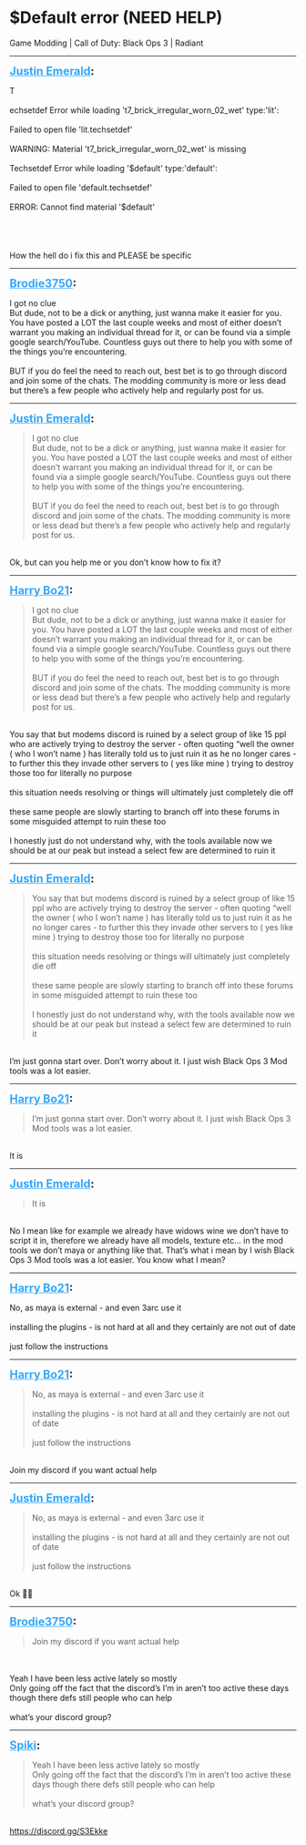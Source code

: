 # $Default error (NEED HELP)
Game Modding | Call of Duty: Black Ops 3 | Radiant

---
<strong style="font-size: 1.4em;"><span style="text-decoration: underline;text-decoration-color: #34a7f9;"><span style="color:#34a7f9;">Justin Emerald</span></span>:</strong>

<p>T<br /><br />echsetdef Error while loading &#39;t7_brick_irregular_worn_02_wet&#39; type:&#39;lit&#39;:<br /><br />Failed to open file &#39;lit.techsetdef&#39;<br /><br />WARNING: Material &#39;t7_brick_irregular_worn_02_wet&#39; is missing<br /><br />Techsetdef Error while loading &#39;$default&#39; type:&#39;default&#39;:<br /><br />Failed to open file &#39;default.techsetdef&#39;<br /><br />ERROR: Cannot find material &#39;$default&#39;<br /><br /><br /><br /><br />How the hell do i fix this and PLEASE be specific</p>

---
<strong style="font-size: 1.4em;"><span style="text-decoration: underline;text-decoration-color: #34a7f9;"><span style="color:#34a7f9;">Brodie3750</span></span>:</strong>

<p>I got no clue <br />But dude, not to be a dick or anything, just wanna make it easier for you. You have posted a LOT the last couple weeks and most of either doesn’t warrant you making an individual thread for it, or can be found via a simple google search/YouTube. Countless guys out there to help you with some of the things you’re encountering.<br /><br />BUT if you do feel the need to reach out, best bet is to go through discord and join some of the chats. The modding community is more or less dead but there’s a few people who actively help and regularly post for us.</p>

---
<strong style="font-size: 1.4em;"><span style="text-decoration: underline;text-decoration-color: #34a7f9;"><span style="color:#34a7f9;">Justin Emerald</span></span>:</strong>

<p><blockquote>I got no clue<br />But dude, not to be a dick or anything, just wanna make it easier for you. You have posted a LOT the last couple weeks and most of either doesn’t warrant you making an individual thread for it, or can be found via a simple google search/YouTube. Countless guys out there to help you with some of the things you’re encountering.<br /><br />BUT if you do feel the need to reach out, best bet is to go through discord and join some of the chats. The modding community is more or less dead but there’s a few people who actively help and regularly post for us.<br /></blockquote><br />Ok, but can you help me or you don’t know how to fix it?</p>

---
<strong style="font-size: 1.4em;"><span style="text-decoration: underline;text-decoration-color: #34a7f9;"><span style="color:#34a7f9;">Harry Bo21</span></span>:</strong>

<p><blockquote>I got no clue<br />But dude, not to be a dick or anything, just wanna make it easier for you. You have posted a LOT the last couple weeks and most of either doesn’t warrant you making an individual thread for it, or can be found via a simple google search/YouTube. Countless guys out there to help you with some of the things you’re encountering.<br /><br />BUT if you do feel the need to reach out, best bet is to go through discord and join some of the chats. The modding community is more or less dead but there’s a few people who actively help and regularly post for us.<br /></blockquote><br />You say that but modems discord is ruined by a select group of like 15 ppl who are actively trying to destroy the server - often quoting “well the owner ( who I won’t name ) has literally told us to just ruin it as he no longer cares - to further this they invade other servers to ( yes like mine ) trying to destroy those too for literally no purpose <br /><br />this situation needs resolving or things will ultimately just completely die off<br /><br />these same people are slowly starting to branch off into these forums in some misguided attempt to ruin these too<br /><br />I honestly just do not understand why, with the tools available now we should be at our peak but instead a select few are determined to ruin it</p>

---
<strong style="font-size: 1.4em;"><span style="text-decoration: underline;text-decoration-color: #34a7f9;"><span style="color:#34a7f9;">Justin Emerald</span></span>:</strong>

<p><blockquote>You say that but modems discord is ruined by a select group of like 15 ppl who are actively trying to destroy the server - often quoting “well the owner ( who I won’t name ) has literally told us to just ruin it as he no longer cares - to further this they invade other servers to ( yes like mine ) trying to destroy those too for literally no purpose<br /><br />this situation needs resolving or things will ultimately just completely die off<br /><br />these same people are slowly starting to branch off into these forums in some misguided attempt to ruin these too<br /><br />I honestly just do not understand why, with the tools available now we should be at our peak but instead a select few are determined to ruin it<br /></blockquote><br />I’m just gonna start over. Don’t worry about it. I just wish Black Ops 3 Mod tools was a lot easier.</p>

---
<strong style="font-size: 1.4em;"><span style="text-decoration: underline;text-decoration-color: #34a7f9;"><span style="color:#34a7f9;">Harry Bo21</span></span>:</strong>

<p><blockquote>I’m just gonna start over. Don’t worry about it. I just wish Black Ops 3 Mod tools was a lot easier.<br /></blockquote><br />It is</p>

---
<strong style="font-size: 1.4em;"><span style="text-decoration: underline;text-decoration-color: #34a7f9;"><span style="color:#34a7f9;">Justin Emerald</span></span>:</strong>

<p><blockquote>It is<br /></blockquote><br />No I mean like for example we already have widows wine we don’t have to script it in, therefore we already have all models, texture etc... in the mod tools we don’t maya or anything like that. That’s what i mean by I wish Black Ops 3 Mod tools was a lot easier. You know what I mean?</p>

---
<strong style="font-size: 1.4em;"><span style="text-decoration: underline;text-decoration-color: #34a7f9;"><span style="color:#34a7f9;">Harry Bo21</span></span>:</strong>

<p>No, as maya is external - and even 3arc use it<br /><br />installing the plugins - is not hard at all and they certainly are not out of date<br /><br />just follow the instructions</p>

---
<strong style="font-size: 1.4em;"><span style="text-decoration: underline;text-decoration-color: #34a7f9;"><span style="color:#34a7f9;">Harry Bo21</span></span>:</strong>

<p><blockquote>No, as maya is external - and even 3arc use it<br /><br />installing the plugins - is not hard at all and they certainly are not out of date<br /><br />just follow the instructions<br /></blockquote><br />Join my discord if you want actual help</p>

---
<strong style="font-size: 1.4em;"><span style="text-decoration: underline;text-decoration-color: #34a7f9;"><span style="color:#34a7f9;">Justin Emerald</span></span>:</strong>

<p><blockquote>No, as maya is external - and even 3arc use it<br /><br />installing the plugins - is not hard at all and they certainly are not out of date<br /><br />just follow the instructions<br /></blockquote><br />Ok &#128076;&#127997;</p>

---
<strong style="font-size: 1.4em;"><span style="text-decoration: underline;text-decoration-color: #34a7f9;"><span style="color:#34a7f9;">Brodie3750</span></span>:</strong>

<p><blockquote>Join my discord if you want actual help<br /></blockquote><br /><br />Yeah I have been less active lately so mostly<br />Only going off the fact that the discord’s I’m in aren’t too active these days though there defs still people who can help <br /><br />what’s your discord group?</p>

---
<strong style="font-size: 1.4em;"><span style="text-decoration: underline;text-decoration-color: #34a7f9;"><span style="color:#34a7f9;">Spiki</span></span>:</strong>

<p><blockquote>Yeah I have been less active lately so mostly<br />Only going off the fact that the discord’s I’m in aren’t too active these days though there defs still people who can help<br /><br />what’s your discord group?<br /></blockquote><br /><a href="https://discord.gg/S3Ekke">https://discord.gg/S3Ekke</a></p>
